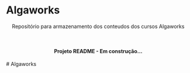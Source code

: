 # Algaworks
<p align="center"> Repositório para armazenamento dos conteudos dos cursos Algaworks </p>

</br>

<h4 align="center"> Projeto README - Em construção...</h4>
# Algaworks
